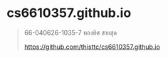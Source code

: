 # cs6610357.github.io

> 66-040626-1035-7 ทองทิศ สายสุด
> 
> https://github.com/thisttc/cs6610357.github.io
